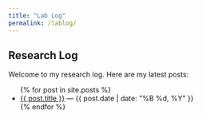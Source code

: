 ```yaml
---
title: "Lab Log"
permalink: /lablog/
---
```


<h2>Research Log</h2>

<p>Welcome to my research log. Here are my latest posts:</p>

<ul>
  {% for post in site.posts %}
    <li>
      <a href="{{ post.url }}">{{ post.title }}</a> — {{ post.date | date: "%B %d, %Y" }}
    </li>
  {% endfor %}
</ul>
